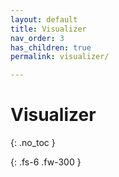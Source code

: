 ```yaml
---
layout: default
title: Visualizer
nav_order: 3
has_children: true
permalink: visualizer/

---
```


# Visualizer
{: .no_toc }

{: .fs-6 .fw-300 }
